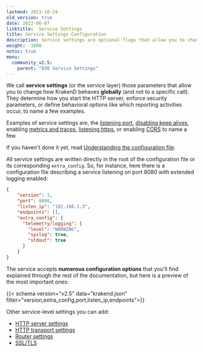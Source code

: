 ```yaml
---
lastmod: 2023-10-24
old_version: true
date: 2022-06-07
linktitle:  Service Settings
title: Service Settings Configuration
description: Service settings are optional flags that allow you to change how KrakenD behaves globally for all endpoints across configuration.
weight: -1000
notoc: true
menu:
  community_v2.5:
    parent: "030 Service Settings"
---
```

We call **service settings** (or the service layer) those parameters that allow you to change how KrakenD behaves **globally** (and not to a specific call). They determine how you start the HTTP server, enforce security parameters, or define behavioral options like which reporting activities occur, to name a few examples.

Examples of service settings are, the [listening port](/docs/v2.5/service-settings/http-server-settings/), [disabling keep alives](/docs/v2.5/service-settings/http-transport-settings/), enabling [metrics and traces](/docs/v2.5/telemetry/), [listening https](/docs/v2.5/service-settings/tls/), or enabling [CORS](/docs/v2.5/service-settings/cors/) to name a few.

If you haven't done it yet, read [ Understanding the configuration file](/docs/v2.5/configuration/structure/).

All service settings are written directly in the root of the configuration file or its corresponding `extra_config`. So, for instance, here there is a configuration file describing a service listening on port 8080 with extended logging enabled:

```json
{
    "version": 3,
    "port": 8080,
    "listen_ip": "192.168.1.3",
    "endpoints": [],
    "extra_config": {
      "telemetry/logging": {
        "level": "WARNING",
        "syslog": true,
        "stdout": true
      }
    }
}
```

The service accepts **numerous configuration options** that you'll find explained through the rest of the documentation, but here is a preview of the most important ones:

{{< schema version="v2.5" data="krakend.json" filter="version,extra_config,port,listen_ip,endpoints">}}

Other service-level settings you can add:

- [HTTP server settings](/docs/v2.5/service-settings/http-server-settings/)
- [HTTP transport settings](/docs/v2.5/service-settings/http-transport-settings/)
- [Router settings](/docs/v2.5/service-settings/router-options/)
- [SSL/TLS](/docs/v2.5/service-settings/tls/)

